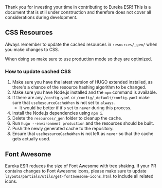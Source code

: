 <!-- Modified from the original by Eureka ESR contributors. -->
Thank you for investing your time in contributing to Eureka ESR! This is a document that is still under construction and therefore does not cover all considerations during development.

## CSS Resources

Always remember to update the cached resources in `resources/_gen/` when you make changes to CSS.

When doing so make sure to use production mode so they are optimized.

### How to update cached CSS

1. Make sure you have the latest version of HUGO extended installed, as there's a chance of the resource hashing algorithm to be changed.
2. Make sure you have Node.js installed and the `npm` command is available.
3. If there are any `/config.yaml` or `/config/_default/config.yaml` make sure that `useResourceCacheWhen` is not set to `always`.
    - It would be better if it's set to `never` during this process.
4. Install the Node.js dependencies using `npm i`.
5. Delete the `resources/_gen` folder to cleanup the cache.
6. Run `hugo --environment production` and the resources should be built.
7. Push the newly generated cache to the repository.
8. Ensure that `useResourceCacheWhen` is not left as `never` so that the cache gets actually used.

## Font Awesome

Eureka ESR reduces the size of Font Awesome with tree shaking. If your PR contains changes to Font Awesome icons, please make sure to update `layouts/partials/utils/get-fontawesome-icons.html` to include all related icons.
